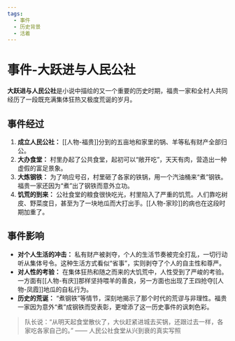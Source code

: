 ```yaml
---
tags:
  - 事件
  - 历史背景
  - 活着
---
```


# 事件-大跃进与人民公社

**大跃进与人民公社**是小说中描绘的又一个重要的历史时期，福贵一家和全村人共同经历了一段既充满集体狂热又极度荒诞的岁月。

## 事件经过
1.  **成立人民公社：** [[人物-福贵]]分到的五亩地和家里的锅、羊等私有财产全部归公。
2.  **大办食堂：** 村里办起了公共食堂，起初可以“敞开吃”，天天有肉，营造出一种虚假的富足景象。
3.  **大炼钢铁：** 为了响应号召，村里砸了各家的铁锅，用一个汽油桶来“煮”钢铁。福贵一家还因为“煮”出了钢铁而意外立功。
4.  **饥荒的到来：** 公社食堂的粮食很快吃光，村里陷入了严重的饥荒。人们靠吃树皮、野菜度日，甚至为了一块地瓜而大打出手。[[人物-家珍]]的病也在这段时期加重了。

## 事件影响
- **对个人生活的冲击：** 私有财产被剥夺，个人的生活节奏被完全打乱，一切行动听从集体号令。这种生活方式看似“省事”，实则剥夺了个人的自主性和尊严。
- **对人性的考验：** 在集体狂热和随之而来的大饥荒中，人性受到了严峻的考验。一方面有[[人物-有庆]]那样坚持喂羊的善良，另一方面也出现了王四抢夺[[人物-凤霞]]地瓜的自私行为。
- **历史的荒诞：** “煮钢铁”等情节，深刻地揭示了那个时代的荒谬与非理性。福贵一家因为意外“煮”成钢铁而受表彰，更增添了这一历史事件的讽刺色彩。

> 队长说：“从明天起食堂散伙了，大伙赶紧进城去买锅，还跟过去一样，各家吃各家自己的。”
> —— 人民公社食堂从兴到衰的真实写照